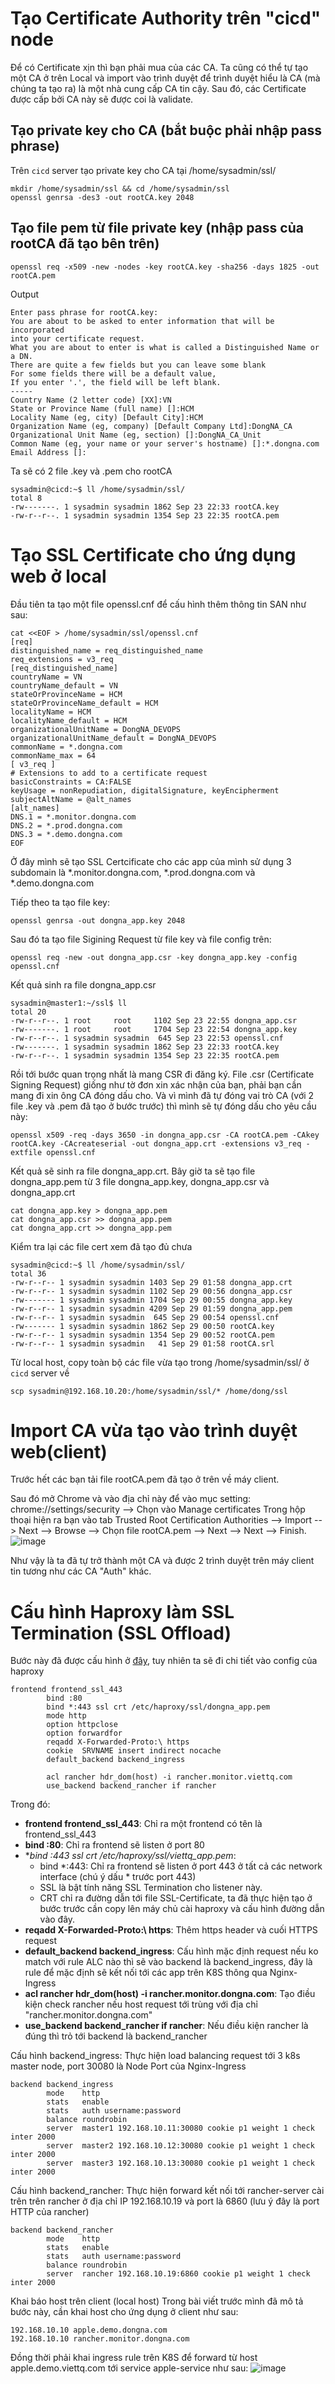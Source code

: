 # Tạo Certificate Authority trên "cicd" node
Để có Certificate xịn thì bạn phải mua của các CA. Ta cũng có thể tự tạo một CA ở trên Local và import vào trình duyệt để trình duyệt hiểu là CA (mà chúng ta tạo ra) là một nhà cung cấp CA tin cậy. Sau đó, các Certificate được cấp bởi CA này sẽ được coi là validate.

## Tạo private key cho CA (bắt buộc phải nhập pass phrase)
Trên `cicd` server tạo private key cho CA tại /home/sysadmin/ssl/
```
mkdir /home/sysadmin/ssl && cd /home/sysadmin/ssl
openssl genrsa -des3 -out rootCA.key 2048
```

## Tạo file pem từ file private key (nhập pass của rootCA đã tạo bên trên)
```
openssl req -x509 -new -nodes -key rootCA.key -sha256 -days 1825 -out rootCA.pem
```

Output
```
Enter pass phrase for rootCA.key:
You are about to be asked to enter information that will be incorporated
into your certificate request.
What you are about to enter is what is called a Distinguished Name or a DN.
There are quite a few fields but you can leave some blank
For some fields there will be a default value,
If you enter '.', the field will be left blank.
-----
Country Name (2 letter code) [XX]:VN
State or Province Name (full name) []:HCM
Locality Name (eg, city) [Default City]:HCM
Organization Name (eg, company) [Default Company Ltd]:DongNA_CA
Organizational Unit Name (eg, section) []:DongNA_CA_Unit
Common Name (eg, your name or your server's hostname) []:*.dongna.com
Email Address []:
```
Ta sẽ có 2 file .key và .pem cho rootCA 
```
sysadmin@cicd:~$ ll /home/sysadmin/ssl/
total 8
-rw-------. 1 sysadmin sysadmin 1862 Sep 23 22:33 rootCA.key
-rw-r--r--. 1 sysadmin sysadmin 1354 Sep 23 22:35 rootCA.pem
```
# Tạo SSL Certificate cho ứng dụng web ở local
Đầu tiên ta tạo một file openssl.cnf để cấu hình thêm thông tin SAN như sau:
```
cat <<EOF > /home/sysadmin/ssl/openssl.cnf
[req]
distinguished_name = req_distinguished_name
req_extensions = v3_req
[req_distinguished_name]
countryName = VN
countryName_default = VN
stateOrProvinceName = HCM
stateOrProvinceName_default = HCM
localityName = HCM
localityName_default = HCM
organizationalUnitName = DongNA_DEVOPS
organizationalUnitName_default = DongNA_DEVOPS
commonName = *.dongna.com
commonName_max = 64
[ v3_req ]
# Extensions to add to a certificate request
basicConstraints = CA:FALSE
keyUsage = nonRepudiation, digitalSignature, keyEncipherment
subjectAltName = @alt_names
[alt_names]
DNS.1 = *.monitor.dongna.com
DNS.2 = *.prod.dongna.com
DNS.3 = *.demo.dongna.com
EOF
```
Ở đây mình sẽ tạo SSL Certcificate cho các app của mình sử dụng 3 subdomain là *.monitor.dongna.com, *.prod.dongna.com và *.demo.dongna.com <br>

Tiếp theo ta tạo file key:
```
openssl genrsa -out dongna_app.key 2048
```

Sau đó ta tạo file Sigining Request từ file key và file config trên:
```
openssl req -new -out dongna_app.csr -key dongna_app.key -config openssl.cnf
```

Kết quả sinh ra file dongna_app.csr
```
sysadmin@master1:~/ssl$ ll
total 20
-rw-r--r--. 1 root     root     1102 Sep 23 22:55 dongna_app.csr
-rw-------. 1 root     root     1704 Sep 23 22:54 dongna_app.key
-rw-r--r--. 1 sysadmin sysadmin  645 Sep 23 22:53 openssl.cnf
-rw-------. 1 sysadmin sysadmin 1862 Sep 23 22:33 rootCA.key
-rw-r--r--. 1 sysadmin sysadmin 1354 Sep 23 22:35 rootCA.pem
```

Rồi tới bước quan trọng nhất là mang CSR đi đăng ký. File .csr (Certificate Signing Request) giống như tờ đơn xin xác nhận của bạn, phải bạn cần mang đi xin ông CA đóng dấu cho. Và vì mình đã tự đóng vai trò CA (với 2 file .key và .pem đã tạo ở bước trước) thì mình sẽ tự đóng dấu cho yêu cầu này:

```
openssl x509 -req -days 3650 -in dongna_app.csr -CA rootCA.pem -CAkey rootCA.key -CAcreateserial -out dongna_app.crt -extensions v3_req -extfile openssl.cnf
```

Kết quả sẽ sinh ra file dongna_app.crt. Bây giờ ta sẽ tạo file dongna_app.pem từ 3 file dongna_app.key, dongna_app.csr và dongna_app.crt
```
cat dongna_app.key > dongna_app.pem
cat dongna_app.csr >> dongna_app.pem
cat dongna_app.crt >> dongna_app.pem
```

Kiểm tra lại các file cert xem đã tạo đủ chưa

```
sysadmin@cicd:~$ ll /home/sysadmin/ssl/
total 36
-rw-r--r-- 1 sysadmin sysadmin 1403 Sep 29 01:58 dongna_app.crt
-rw-r--r-- 1 sysadmin sysadmin 1102 Sep 29 00:56 dongna_app.csr
-rw------- 1 sysadmin sysadmin 1704 Sep 29 00:55 dongna_app.key
-rw-r--r-- 1 sysadmin sysadmin 4209 Sep 29 01:59 dongna_app.pem
-rw-r--r-- 1 sysadmin sysadmin  645 Sep 29 00:54 openssl.cnf
-rw------- 1 sysadmin sysadmin 1862 Sep 29 00:50 rootCA.key
-rw-r--r-- 1 sysadmin sysadmin 1354 Sep 29 00:52 rootCA.pem
-rw-r--r-- 1 sysadmin sysadmin   41 Sep 29 01:58 rootCA.srl
```
Từ local host, copy toàn bộ các file vừa tạo trong /home/sysadmin/ssl/ ở `cicd` server về
```
scp sysadmin@192.168.10.20:/home/sysadmin/ssl/* /home/dong/ssl
```

# Import CA vừa tạo vào trình duyệt web(client)
Trước hết các bạn tải file rootCA.pem đã tạo ở trên về máy client.

Sau đó mở Chrome và vào địa chỉ này để vào mục setting: chrome://settings/security --> Chọn vào Manage certificates Trong hộp thoại hiện ra bạn vào tab Trusted Root Certification Authorities --> Import --> Next --> Browse --> Chọn file rootCA.pem --> Next --> Next --> Finish.
![image](https://github.com/user-attachments/assets/1ae34569-2817-4d4c-b366-164d72908fc6)

Như vậy là ta đã tự trở thành một CA và được 2 trình duyệt trên máy client tin tương như các CA "Auth" khác.



# Cấu hình Haproxy làm SSL Termination (SSL Offload)

Bước này đã được cấu hình ở [đây](https://github.com/nguyenanhdongvn/Document/blob/main/Document/F%20-%20Load%20Balancing%20tr%C3%AAn%20Kubernetes%20d%C3%B9ng%20Haproxy%20v%C3%A0%20Nginx-Ingress.md), tuy nhiên ta sẽ đi chi tiết vào config của haproxy 

```
frontend frontend_ssl_443
        bind :80
        bind *:443 ssl crt /etc/haproxy/ssl/dongna_app.pem
        mode http
        option httpclose
        option forwardfor
        reqadd X-Forwarded-Proto:\ https        
        cookie  SRVNAME insert indirect nocache
        default_backend backend_ingress        

        acl rancher hdr_dom(host) -i rancher.monitor.viettq.com
        use_backend backend_rancher if rancher
```


Trong đó:
- **frontend frontend_ssl_443**: Chỉ ra một frontend có tên là frontend_ssl_443
- **bind :80**: Chỉ ra frontend sẽ listen ở port 80
- **bind *:443 ssl crt /etc/haproxy/ssl/viettq_app.pem**:
  - bind *:443: Chỉ ra frontend sẽ listen ở port 443 ở tất cả các network interface (chú ý dấu * trước port 443)
  - SSL là bật tính năng SSL Termination cho listener này.
  - CRT chỉ ra đường dẫn tới file SSL-Certificate, ta đã thực hiện tạo ở bước trước cần copy lên máy chủ cài haproxy và cấu hình đường dẫn vào đây.
- **reqadd X-Forwarded-Proto:\ https**: Thêm https header và cuối HTTPS request
- **default_backend backend_ingress**: Cấu hình mặc định request nếu ko match với rule ALC nào thì sẽ vào backend là backend_ingress, đây là rule để mặc định sẽ kết nối tới các app trên K8S thông qua Nginx-Ingress
- **acl rancher hdr_dom(host) -i rancher.monitor.dongna.com**: Tạo điều kiện check rancher nếu host request tới trùng với địa chỉ "rancher.monitor.dongna.com"
- **use_backend backend_rancher if rancher**: Nếu điều kiện rancher là đúng thì trỏ tới backend là backend_rancher

Cấu hình backend_ingress: Thực hiện load balancing request tới 3 k8s master node, port 30080 là Node Port của Nginx-Ingress

```
backend backend_ingress
        mode    http
        stats   enable
        stats   auth username:password
        balance roundrobin
        server  master1 192.168.10.11:30080 cookie p1 weight 1 check inter 2000
        server  master2 192.168.10.12:30080 cookie p1 weight 1 check inter 2000
        server  master3 192.168.10.13:30080 cookie p1 weight 1 check inter 2000
```

Cấu hình backend_rancher: Thực hiện forward kết nối tới rancher-server cài trên trên rancher ở địa chỉ IP 192.168.10.19 và port là 6860 (lưu ý đây là port HTTP của rancher)
```
backend backend_rancher
        mode    http
        stats   enable
        stats   auth username:password
        balance roundrobin
        server  rancher 192.168.10.19:6860 cookie p1 weight 1 check inter 2000
```

Khai báo host trên client (local host)
Trong bài viết trước mình đã mô tả bước này, cần khai host cho ứng dụng ở client như sau:
```
192.168.10.10 apple.demo.dongna.com
192.168.10.10 rancher.monitor.dongna.com
```

Đồng thời phải khai ingress rule trên K8S để forward từ host apple.demo.viettq.com tới service apple-service như sau:
![image](https://github.com/user-attachments/assets/b0a6ac80-8cbd-4f76-b015-b9a79356972e)



